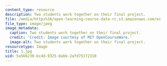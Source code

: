 ```yaml
---
content_type: resource
description: Two students work together on their final project.
file: /media/https%3A/open-learning-course-data-rc.s3.amazonaws.com/ec-s06-practical-electronics-fall-2004/5a566230bc4d93258abb2afd75172310_1.jpg
file_type: image/jpeg
image_metadata:
  caption: Two students work together on their final project.
  credit: 'Credit: Image courtesy of MIT OpenCourseWare.'
  image-alt: Two students work together on their final project.
resourcetype: Image
title: 1.jpg
uid: 5a566230-bc4d-9325-8abb-2afd75172310
---
```

